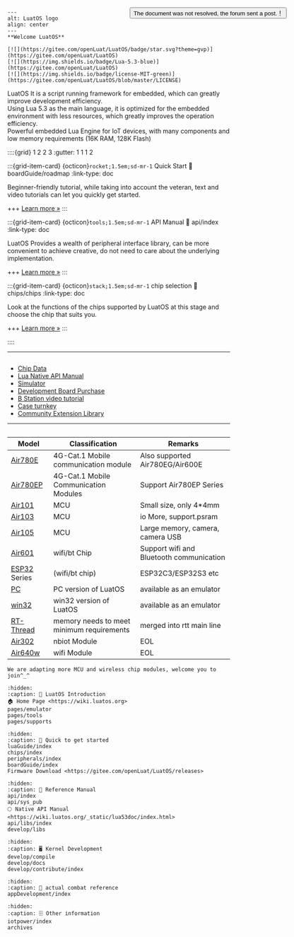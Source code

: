 
````{figure} _static/logo-big.svg
---
alt: LuatOS logo
align: center
---
**Welcome LuatOS**

[![](https://gitee.com/openLuat/LuatOS/badge/star.svg?theme=gvp)](https://gitee.com/openLuat/LuatOS)
[![](https://img.shields.io/badge/Lua-5.3-blue)](https://gitee.com/openLuat/LuatOS)
[![](https://img.shields.io/badge/license-MIT-green)](https://gitee.com/openLuat/LuatOS/blob/master/LICENSE)
````

LuatOS It is a script running framework for embedded, which can greatly improve development efficiency.  
Using Lua 5.3 as the main language, it is optimized for the embedded environment with less resources, which greatly improves the operation efficiency.  
Powerful embedded Lua Engine for IoT devices, with many components and low memory requirements (16K RAM, 128K Flash)

::::{grid} 1 2 2 3
:gutter: 1 1 1 2

:::{grid-item-card} {octicon}`rocket;1.5em;sd-mr-1` Quick Start
:link: boardGuide/roadmap
:link-type: doc

Beginner-friendly tutorial, while taking into account the veteran, text and video tutorials can let you quickly get started.

+++
[Learn more »](boardGuide/roadmap)
:::

:::{grid-item-card} {octicon}`tools;1.5em;sd-mr-1` API Manual
:link: api/index
:link-type: doc

LuatOS Provides a wealth of peripheral interface library, can be more convenient to achieve creative, do not need to care about the underlying implementation.

+++
[Learn more »](api/index)
:::

:::{grid-item-card} {octicon}`stack;1.5em;sd-mr-1` chip selection
:link: chips/chips
:link-type: doc

Look at the functions of the chips supported by LuatOS at this stage and choose the chip that suits you.

+++
[Learn more »](chips/chips)
:::

::::

---

```{rubric} More information
```

- [Chip Data](chips/index)
- [Lua Native API Manual](https://wiki.luatos.org/_static/lua53doc/index.html)
- [Simulator](pages/emulator)
- [Development Board Purchase](https://luat.taobao.com)
- [B Station video tutorial](https://space.bilibili.com/532832)
- [Case turnkey](https://gitee.com/openLuat/luatos-turnkey)
- [Community Extension Library](develop/libs)
---

```{rubric} Modules and chips that have been adapted so far
```

|Model | Classification | Remarks|
|--------|--------|-------|
|[Air780E](chips/air780e/index) |4G-Cat.1 Mobile communication module | Also supported Air780EG/Air600E|
|[Air780EP](chips/air780ep/index) |4G-Cat.1 Mobile Communication Modules | Support Air780EP Series|
|[Air101](chips/air101/index) |MCU|Small size, only 4*4mm|
|[Air103](chips/air103/index) |MCU|io More, support.psram|
|[Air105](chips/air105/index) |MCU|Large memory, camera, camera USB|
|[Air601](chips/air601/index) |wifi/bt Chip | Support wifi and Bluetooth communication|
|[ESP32](chips/esp32c3/index) Series | (wifi/bt chip) | ESP32C3/ESP32S3 etc|
|[PC](https://gitee.com/openLuat/luatos-soc-pc) |PC version of LuatOS | available as an emulator|
|[win32](chips/win32) |win32 version of LuatOS | available as an emulator|
|[RT-Thread](https://github.com/openLuat/luatos-soc-rtt) |memory needs to meet minimum requirements | merged into rtt main line|
|[Air302](chips/air302/index) |nbiot Module| EOL|
|[Air640w](chips/air640w/index) |wifi Module|  EOL|

```{note}
We are adapting more MCU and wireless chip modules, welcome you to join^_^
```



<style type="text/css">
    .chatlink {
        position: fixed;
        z-index: 2147483645;
        width: auto;
        font-size: 16px;
        line-height: 24px;
        top: 60px;
        right: 100px;
        color: #19caa6;
        text-align: center;
        border-top-left-radius: 5px;
        border-top-right-radius: 5px;
        border-bottom-left-radius: 5px;
        border-bottom-right-radius: 5px;
    }
</style>
<div class="chatlink" id="chatlink">
    <button onclick="window.open('https://chat.openluat.com')">The document was not resolved, the forum sent a post.！</button><p/>
</div>
<script>
if (location.href.indexOf("https://wiki.luatos.org") == 0 ) {
  document.getElementById('chatlink').style.cssText = "display: none";
}
</script>

```{toctree}
:hidden:
:caption: 💁 LuatOS Introduction
🏠️ Home Page <https://wiki.luatos.org>
pages/emulator
pages/tools
pages/supports
```

```{toctree}
:hidden:
:caption: 🌠 Quick to get started
luaGuide/index
chips/index
peripherals/index
boardGuide/index
Firmware Download <https://gitee.com/openLuat/LuatOS/releases>
```

```{toctree}
:hidden:
:caption: 📖 Reference Manual
api/index
api/sys_pub
🌕 Native API Manual <https://wiki.luatos.org/_static/lua53doc/index.html>
api/libs/index
develop/libs
```

```{toctree}
:hidden:
:caption: 🖥️ Kernel Development
develop/compile
develop/docs
develop/contribute/index
```

```{toctree}
:hidden:
:caption: 💼 actual combat reference
appDevelopment/index
```

```{toctree}
:hidden:
:caption: 🗄️ Other information
iotpower/index
archives
```
